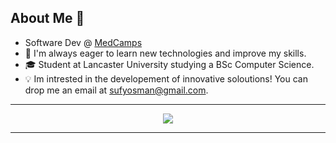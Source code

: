 ## About Me 🤖
- Software Dev @ [MedCamps](https://MedCamps.co.uk)
- 🌱 I'm always eager to learn new technologies and improve my skills.
- 🎓 Student at Lancaster University studying a BSc Computer Science.
- 💡 Im intrested in the developement of innovative soloutions!
You can drop me an email at [sufyosman@gmail.com](mailto:sufyosman@gmail.com).

----------

<p align="center">
  <img src="https://media.giphy.com/media/3oKIPnAiaMCws8nOsE/giphy.gif">
</p>

----------
